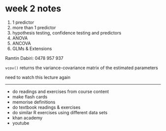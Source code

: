 # week 2 notes

1) 1 predictor
2) more than 1 predictor
3) hypothesis testing, confidence testing and predictors
4) ANOVA
5) ANCOVA
6) GLMs & Extensions

Ramtin Dabiri: 0478 957 937

`vcov()` returns the variance-covariance matrix of the estimated parameters

need to watch this lecture again

------------------
- do readings and exercises from course content
- make flash cards
- memorise definitions
- do textbook readings & exercises
- do similar R exercises using different data sets
- khan academy
- youtube